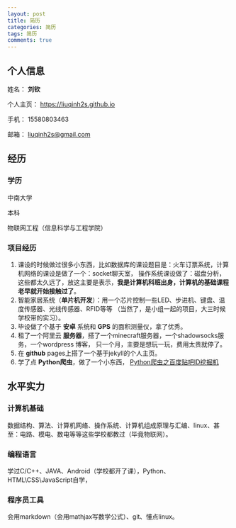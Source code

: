 ```yaml
---
layout: post
title: 简历
categories: 简历
tags: 简历
comments: true
---
```


## 个人信息

姓名： **刘钦**

个人主页： https://liuqinh2s.github.io

手机： 15580803463

邮箱： liuqinh2s@gmail.com

## 经历

### 学历

中南大学

本科

物联网工程（信息科学与工程学院）

### 项目经历

1. 课设的时候做过很多小东西，比如数据库的课设题目是：火车订票系统，计算机网络的课设是做了一个：socket聊天室，
操作系统课设做了：磁盘分析，这些都太久远了，放这主要是表示，**我是计算机科班出身，计算机的基础课程老早就开始接触过了**。
2. 智能家居系统（**单片机开发**）：用一个芯片控制一些LED、步进机、键盘、温度传感器、光线传感器、RFID等等
（当然了，是小组一起的项目，大三时候学校带的实习）。
3. 毕设做了个基于 **安卓** 系统和 **GPS** 的面积测量仪，拿了优秀。
3. 租了一个阿里云 **服务器**，搭了一个minecraft服务器，一个shadowsocks服务，一个wordpress 博客，
只一个月，主要是想玩一玩，费用太贵就停了。
4. 在 **github** pages上搭了一个基于jekyll的个人主页。
5. 学了点 **Python爬虫**，做了一个小东西，
[Python爬虫之百度贴吧ID挖掘机](https://liuqinh2s.github.io/2017/01/%E7%99%BE%E5%BA%A6%E8%B4%B4%E5%90%A7ID%E6%8C%96%E6%8E%98%E6%9C%BA/)

## 水平实力

### 计算机基础

数据结构、算法、计算机网络、操作系统、计算机组成原理与汇编、linux、甚至：电路、模电、数电等等这些学校都教过（毕竟物联网）。

### 编程语言

学过C/C++、JAVA、Android（学校都开了课），Python、HTML\CSS\JavaScript自学，

### 程序员工具

会用markdown（会用mathjax写数学公式）、git、懂点linux。

